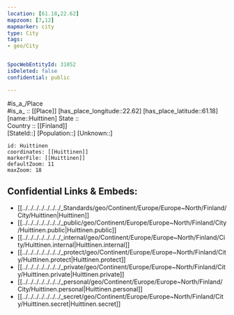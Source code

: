 ```yaml
---
location: [61.18,22.62] 
mapzoom: [7,12] 
mapmarker: city 
type: City
tags:
- geo/City


SpocWebEntityId: 31052
isDeleted: false
confidential: public

---
```

#is_a_/Place  
#is_a_ :: [[Place]] 
[has_place_longitude::22.62] 
[has_place_latitude::61.18] 
[name::Huittinen] 
State ::  
Country :: [[Finland]]  
[StateId::] 
[Population::] 
[Unknown::] 


```leaflet
id: Huittinen
coordinates: [[Huittinen]] 
markerFile: [[Huittinen]] 
defaultZoom: 11 
maxZoom: 18
```


## Confidential Links & Embeds: 
- [[../../../../../../../_Standards/geo/Continent/Europe/Europe~North/Finland/City/Huittinen|Huittinen]] 
- [[../../../../../../../_public/geo/Continent/Europe/Europe~North/Finland/City/Huittinen.public|Huittinen.public]] 
- [[../../../../../../../_internal/geo/Continent/Europe/Europe~North/Finland/City/Huittinen.internal|Huittinen.internal]] 
- [[../../../../../../../_protect/geo/Continent/Europe/Europe~North/Finland/City/Huittinen.protect|Huittinen.protect]] 
- [[../../../../../../../_private/geo/Continent/Europe/Europe~North/Finland/City/Huittinen.private|Huittinen.private]] 
- [[../../../../../../../_personal/geo/Continent/Europe/Europe~North/Finland/City/Huittinen.personal|Huittinen.personal]] 
- [[../../../../../../../_secret/geo/Continent/Europe/Europe~North/Finland/City/Huittinen.secret|Huittinen.secret]] 
